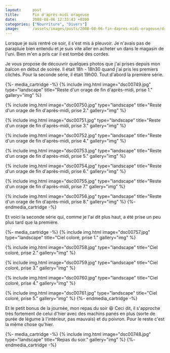```yaml
---
layout:     post
title:      Fin d'après-midi orageuse
date:       2008-08-06 12:33:43 +0200
categories: ["Nourriture", "Divers"]
image:      /assets/images/posts/2008-08-06-fin-dapres-midi-orageuse/dsc00751.jpg
---
```


Lorsque je suis rentré ce soir, il s'est mis à pleuvoir. Je n'avais pas de parapluie bien entendu et je suis vite
aller en acheter un dans le magasin de l'uni. Bien m'en a pris car il est tombé des cordes.

<!--more-->

Je vous propose de découvrir quelques photos que j'ai prises depuis mon balcon en début de soirée. Il était 18h -
18h30 quand j'ai pris les premiers clichés. Pour la seconde série, il était 19h00. Tout d'abord la première série.

{%- media_cartridge -%}
{% include img.html
    image="dsc00749.jpg"
    type="landscape"
    title="Reste d'un orage de fin d'après-midi, prise 1."
    gallery="img"
%}

{% include img.html
    image="dsc00750.jpg"
    type="landscape"
    title="Reste d'un orage de fin d'après-midi, prise 2."
    gallery="img"
%}

{% include img.html
    image="dsc00751.jpg"
    type="landscape"
    title="Reste d'un orage de fin d'après-midi, prise 3."
    gallery="img"
%}

{% include img.html
    image="dsc00752.jpg"
    type="landscape"
    title="Reste d'un orage de fin d'après-midi, prise 4."
    gallery="img"
%}

{% include img.html
    image="dsc00753.jpg"
    type="landscape"
    title="Reste d'un orage de fin d'après-midi, prise 5."
    gallery="img"
%}

{% include img.html
    image="dsc00754.jpg"
    type="landscape"
    title="Reste d'un orage de fin d'après-midi, prise 6."
    gallery="img"
%}

{% include img.html
    image="dsc00755.jpg"
    type="landscape"
    title="Reste d'un orage de fin d'après-midi, prise 7."
    gallery="img"
%}

{% include img.html
    image="dsc00756.jpg"
    type="landscape"
    title="Reste d'un orage de fin d'après-midi, prise 8."
    gallery="img"
%}
{%- endmedia_cartridge -%}

Et voici la seconde série qui, comme je l'ai dit plus haut, a été prise un peu plus tard que la première.

{%- media_cartridge -%}
{% include img.html
    image="dsc00757.jpg"
    type="landscape"
    title="Ciel coloré, prise 1."
    gallery="img"
%}

{% include img.html
    image="dsc00758.jpg"
    type="landscape"
    title="Ciel coloré, prise 2."
    gallery="img"
%}

{% include img.html
    image="dsc00759.jpg"
    type="landscape"
    title="Ciel coloré, prise 3."
    gallery="img"
%}

{% include img.html
    image="dsc00760.jpg"
    type="landscape"
    title="Ciel coloré, prise 4."
    gallery="img"
%}

{% include img.html
    image="dsc00761.jpg"
    type="landscape"
    title="Ciel coloré, prise 5."
    gallery="img"
%}
{%- endmedia_cartridge -%}

Et le petit bonus de la journée, mon repas du soir :laughing: Ceci dit, il s'approche très fortement de celui d'hier 
avec des machins panés en plus (sorte de purée de légume à l'intérieur, pas mauvais) et du poivron. Pour le reste c'est
la même chose qu'hier.

{%- media_cartridge -%}
{% include img.html
    image="dsc00748.jpg"
    type="landscape"
    title="Repas du soir."
    gallery="img"
%}
{%- endmedia_cartridge -%}

